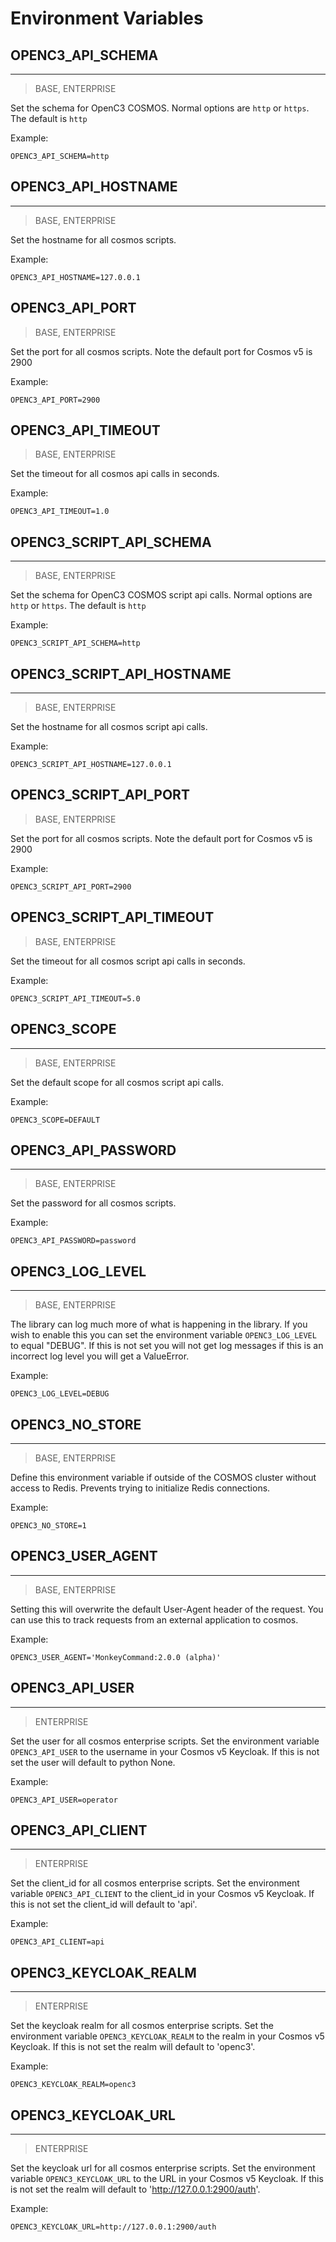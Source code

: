 # Environment Variables

## OPENC3_API_SCHEMA

---

> BASE, ENTERPRISE

Set the schema for OpenC3 COSMOS. Normal options are `http` or `https`. The default is `http`

Example:

```
OPENC3_API_SCHEMA=http
```

## OPENC3_API_HOSTNAME

---

> BASE, ENTERPRISE

Set the hostname for all cosmos scripts.

Example:

```
OPENC3_API_HOSTNAME=127.0.0.1
```

## OPENC3_API_PORT

> BASE, ENTERPRISE

Set the port for all cosmos scripts. Note the default port for Cosmos v5 is 2900

Example:

```
OPENC3_API_PORT=2900
```

## OPENC3_API_TIMEOUT

> BASE, ENTERPRISE

Set the timeout for all cosmos api calls in seconds.

Example:

```
OPENC3_API_TIMEOUT=1.0
```

## OPENC3_SCRIPT_API_SCHEMA

---

> BASE, ENTERPRISE

Set the schema for OpenC3 COSMOS script api calls. Normal options are `http` or `https`. The default is `http`

Example:

```
OPENC3_SCRIPT_API_SCHEMA=http
```

## OPENC3_SCRIPT_API_HOSTNAME

---

> BASE, ENTERPRISE

Set the hostname for all cosmos script api calls.

Example:

```
OPENC3_SCRIPT_API_HOSTNAME=127.0.0.1
```

## OPENC3_SCRIPT_API_PORT

> BASE, ENTERPRISE

Set the port for all cosmos scripts. Note the default port for Cosmos v5 is 2900

Example:

```
OPENC3_SCRIPT_API_PORT=2900
```

## OPENC3_SCRIPT_API_TIMEOUT

> BASE, ENTERPRISE

Set the timeout for all cosmos script api calls in seconds.

Example:

```
OPENC3_SCRIPT_API_TIMEOUT=5.0
```

## OPENC3_SCOPE

---

> BASE, ENTERPRISE

Set the default scope for all cosmos script api calls.

Example:

```
OPENC3_SCOPE=DEFAULT
```

## OPENC3_API_PASSWORD

---

> BASE, ENTERPRISE

Set the password for all cosmos scripts.

Example:

```
OPENC3_API_PASSWORD=password
```

## OPENC3_LOG_LEVEL

---

> BASE, ENTERPRISE

The library can log much more of what is happening in the library. If you wish to enable this you can set the environment variable `OPENC3_LOG_LEVEL` to equal "DEBUG". If this is not set you will not get log messages if this is an incorrect log level you will get a ValueError.

Example:

```
OPENC3_LOG_LEVEL=DEBUG
```

## OPENC3_NO_STORE

---

> BASE, ENTERPRISE

Define this environment variable if outside of the COSMOS cluster without access to Redis. Prevents trying to initialize Redis connections.

Example:

```
OPENC3_NO_STORE=1
```

## OPENC3_USER_AGENT

---

> BASE, ENTERPRISE

Setting this will overwrite the default User-Agent header of the request. You can use this to track requests from an external application to cosmos.

Example:

```
OPENC3_USER_AGENT='MonkeyCommand:2.0.0 (alpha)'
```

## OPENC3_API_USER

---

> ENTERPRISE

Set the user for all cosmos enterprise scripts. Set the environment variable `OPENC3_API_USER` to the username in your Cosmos v5 Keycloak. If this is not set the user will default to python None.

Example:

```
OPENC3_API_USER=operator
```

## OPENC3_API_CLIENT

---

> ENTERPRISE

Set the client_id for all cosmos enterprise scripts. Set the environment variable `OPENC3_API_CLIENT` to the client_id in your Cosmos v5 Keycloak. If this is not set the client_id will default to 'api'.

Example:

```
OPENC3_API_CLIENT=api
```

## OPENC3_KEYCLOAK_REALM

---

> ENTERPRISE

Set the keycloak realm for all cosmos enterprise scripts. Set the environment variable `OPENC3_KEYCLOAK_REALM` to the realm in your Cosmos v5 Keycloak. If this is not set the realm will default to 'openc3'.

Example:

```
OPENC3_KEYCLOAK_REALM=openc3
```

## OPENC3_KEYCLOAK_URL

---

> ENTERPRISE

Set the keycloak url for all cosmos enterprise scripts. Set the environment variable `OPENC3_KEYCLOAK_URL` to the URL in your Cosmos v5 Keycloak. If this is not set the realm will default to 'http://127.0.0.1:2900/auth'.

Example:

```
OPENC3_KEYCLOAK_URL=http://127.0.0.1:2900/auth
```
